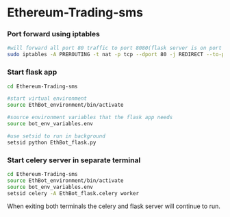 # Ethereum-Trading-sms

### Port forward using iptables
```bash
#will forward all port 80 traffic to port 8080(flask server is on port 8080)
sudo iptables -A PREROUTING -t nat -p tcp --dport 80 -j REDIRECT --to-ports 8080
```

### Start flask app
```bash
cd Ethereum-Trading-sms

#start virtual environment
source EthBot_environment/bin/activate

#source environment variables that the flask app needs
source bot_env_variables.env

#use setsid to run in background
setsid python EthBot_flask.py
```

### Start celery server in separate terminal
```bash
cd Ethereum-Trading-sms
source EthBot_environment/bin/activate
source bot_env_variables.env
setsid celery -A EthBot_flask.celery worker
```
When exiting both terminals the celery and flask server will continue to run.
